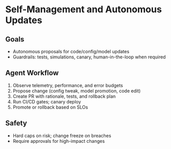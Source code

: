 # Self-Management and Autonomous Updates

## Goals
- Autonomous proposals for code/config/model updates
- Guardrails: tests, simulations, canary, human-in-the-loop when required

## Agent Workflow
1. Observe telemetry, performance, and error budgets
2. Propose change (config tweak, model promotion, code edit)
3. Create PR with rationale, tests, and rollback plan
4. Run CI/CD gates; canary deploy
5. Promote or rollback based on SLOs

## Safety
- Hard caps on risk; change freeze on breaches
- Require approvals for high-impact changes


